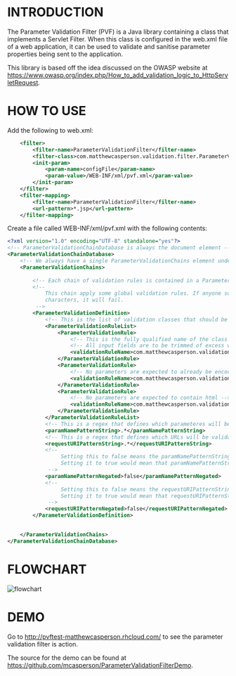 INTRODUCTION
============

The Parameter Validation Filter (PVF) is a Java library containing a class that implements a Servlet Filter. When this class is configured in the web.xml file of a web application, it can be used to validate and sanitise parameter properties being sent to the application.

This library is based off the idea discussed on the OWASP website at https://www.owasp.org/index.php/How_to_add_validation_logic_to_HttpServletRequest.

HOW TO USE
==========

Add the following to web.xml:
```xml
	<filter>
		<filter-name>ParameterValidationFilter</filter-name>
		<filter-class>com.matthewcasperson.validation.filter.ParameterValidationFilter</filter-class>
		<init-param>
			<param-name>configFile</param-name>
			<param-value>/WEB-INF/xml/pvf.xml</param-value>
		</init-param>
	</filter>
	<filter-mapping>
		<filter-name>ParameterValidationFilter</filter-name>
		<url-pattern>*.jsp</url-pattern>
	</filter-mapping>
```	
Create a file called WEB-INF/xml/pvf.xml with the following contents:
```xml
<?xml version="1.0" encoding="UTF-8" standalone="yes"?>
<!-- ParameterValidationChainDatabase is always the document element -->
<ParameterValidationChainDatabase>
	<!-- We always have a single ParameterValidationChains element under the parent -->
    <ParameterValidationChains>
    	
    	<!-- Each chain of validation rules is contained in a ParameterValidationDefinition element -->
    	<!-- 
    		This chain apply some global validation rules. If anyone supplies encoded or params with HTML
    		characters, it will fail.
    	 -->
        <ParameterValidationDefinition>
        	<!-- This is the list of validation classes that should be applied to matching parameters -->
            <ParameterValidationRuleList>
                <ParameterValidationRule>
                	<!-- This is the fully qualified name of the class used to apply the validation rule -->
                	<!-- All input fields are to be trimmed of excess whitespace -->
                    <validationRuleName>com.matthewcasperson.validation.ruleimpl.TrimTextValidationRule</validationRuleName>
                </ParameterValidationRule>
                <ParameterValidationRule>
                	<!-- No parameters are expected to already be encoded -->
                    <validationRuleName>com.matthewcasperson.validation.ruleimpl.FailIfNotCanonicalizedValidationRule</validationRuleName>
                </ParameterValidationRule>
                <ParameterValidationRule>
                	<!-- No parameters are expected to contain html -->
                    <validationRuleName>com.matthewcasperson.validation.ruleimpl.FailIfContainsHTMLValidationRule</validationRuleName>
                </ParameterValidationRule>
            </ParameterValidationRuleList>
            <!-- This is a regex that defines which parameteres will be validated by the classes above -->
            <paramNamePatternString>.*</paramNamePatternString>
            <!-- This is a regex that defines which URLs will be validated by the classes above -->
            <requestURIPatternString>.*</requestURIPatternString>
            <!--
            	 Setting this to false means the paramNamePatternString has to match the param name.
            	 Setting it to true would mean that paramNamePatternString would have to *not* match the param name.
             -->          
            <paramNamePatternNegated>false</paramNamePatternNegated>
            <!--
            	 Setting this to false means the requestURIPatternString has to match the uri.
            	 Setting it to true would mean that requestURIPatternString would have to *not* match the uri name.
             -->
            <requestURIPatternNegated>false</requestURIPatternNegated>
        </ParameterValidationDefinition>        

        
    </ParameterValidationChains>
</ParameterValidationChainDatabase>
```

FLOWCHART
=========

![flowchart](https://raw.githubusercontent.com/AutoGeneral/ParameterValidationFilter/master/flowchart.png)

DEMO
====

Go to http://pvftest-matthewcasperson.rhcloud.com/ to see the parameter validation filter is action.

The source for the demo can be found at https://github.com/mcasperson/ParameterValidationFilterDemo.